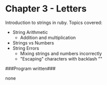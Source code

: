 Chapter 3 - Letters
===================

Introduction to strings in ruby.
Topics covered:
* String Arithmetic
	* Addition and multiplication
* Strings vs Numbers
* String Errors
	* Mixing strings and numbers incorrectly
	* "Escaping" characters with backlash "\"


###Program written###

none

